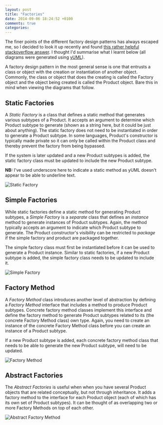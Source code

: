 ```yaml
---
layout: post
title: "Factories"
date: 2014-09-06 18:24:52 +0100
comments: true
categories:
---
```


The finer points of the different factory design patterns has always escaped me, so I decided to look it up recently and found [this rather helpful stackoverflow answer](http://stackoverflow.com/questions/4209791/design-patterns-abstract-factory-vs-factory-method). I thought I'd summarise what I learnt below (all diagrams were generated using [yUML](www.yuml.me)).
<!--more-->

A factory design pattern in the most general sense is one that entrusts a class or object with the creation or instantiation of another object. Commonly, the class or object that does the creating is called the Factory object and the object being created is called the Product object. Bare this in mind when viewing the diagrams that follow.

## Static Factories

A _Static Factory_ is a class that defines a static method that generates various subtypes of a Product. It accepts an argument to determine which Product subtype to generate (shown as a string here, but it could be just about anything). The static factory does not need to be instantiated in order to generate a Product subtype. In some languages, Product's constructor is typically made private so it can only be called within the Product class and thereby prevent the factory from being bypassed.

If the system is later updated and a new Product subtypes is added, the static factory class must be updated to include the new Product subtype.

__NB:__ I've used underscore here to indicate a static method as yUML doesn't appear to be able to underline text.

![Static Factory](http://www.yuml.me/1e74d10f)

## Simple Factories

While static factories define a static method for generating Product subtypes, a _Simple Factory_ is a _separate_ class that defines an _instance_ method to generate instances of Product subtypes. Again, the method typically accepts an argument to indicate which Product subtype to generate. The Product constructor's visibility can be restricted to _package_ if the simple factory and product are packaged together.

The simple factory class must first be instantiated before it can be used to generate a Product instance. Similar to static factories, if a new Product subtype is added, the simple factory class needs to be updated to include it.

![Simple Factory](http://www.yuml.me/b1f57365)

## Factory Method

A _Factory Method_ class introduces another level of abstraction by defining a _Factory Method_ interface that includes a method to produce Product subtypes. Concrete factory method classes implement this interface and define the factory method to generate Product subtypes related to its (the concrete Factory Method class) own type. Again, you need to create an instance of the concrete Factory Method class before you can create an instance of a Product subtype.

If a new Product subtype is added, each concrete factory method class that needs to be able to generate the new Product subtype, will need to be updated.

![Factory Method](http://www.yuml.me/d7f2e8c3)

## Abstract Factories

The _Abstract Factories_ is useful when when you have several Product objects that are related conceptually, but not through inheritance. It adds a factory method to the interface for each Product object (each of which has its own set of Product subtypes). It can be thought of as overlapping two or more Factory Methods on top of each other.

![Abstract Factory Method](http://www.yuml.me/989345bf)
